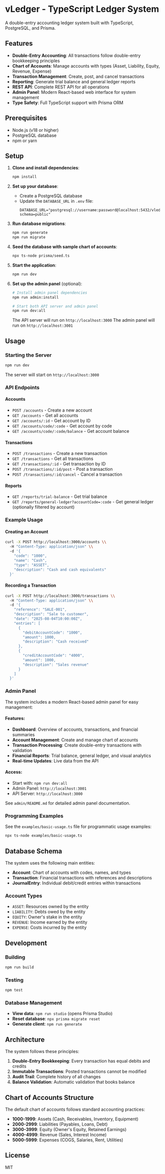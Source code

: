 # vLedger - TypeScript Ledger System

A double-entry accounting ledger system built with TypeScript, PostgreSQL, and Prisma.

## Features

- **Double-Entry Accounting**: All transactions follow double-entry bookkeeping principles
- **Chart of Accounts**: Manage accounts with types (Asset, Liability, Equity, Revenue, Expense)
- **Transaction Management**: Create, post, and cancel transactions
- **Reporting**: Generate trial balance and general ledger reports
- **REST API**: Complete REST API for all operations
- **Admin Panel**: Modern React-based web interface for system management
- **Type Safety**: Full TypeScript support with Prisma ORM

## Prerequisites

- Node.js (v18 or higher)
- PostgreSQL database
- npm or yarn

## Setup

1. **Clone and install dependencies**:
   ```bash
   npm install
   ```

2. **Set up your database**:
   - Create a PostgreSQL database
   - Update the `DATABASE_URL` in `.env` file:
     ```
     DATABASE_URL="postgresql://username:password@localhost:5432/vledger?schema=public"
     ```

3. **Run database migrations**:
   ```bash
   npm run generate
   npm run migrate
   ```

4. **Seed the database with sample chart of accounts**:
   ```bash
   npx ts-node prisma/seed.ts
   ```

5. **Start the application**:
   ```bash
   npm run dev
   ```

6. **Set up the admin panel** (optional):
   ```bash
   # Install admin panel dependencies
   npm run admin:install
   
   # Start both API server and admin panel
   npm run dev:all
   ```
   
   The API server will run on `http://localhost:3000`
   The admin panel will run on `http://localhost:3001`

## Usage

### Starting the Server

```bash
npm run dev
```

The server will start on `http://localhost:3000`

### API Endpoints

#### Accounts

- `POST /accounts` - Create a new account
- `GET /accounts` - Get all accounts
- `GET /accounts/:id` - Get account by ID
- `GET /accounts/code/:code` - Get account by code
- `GET /accounts/code/:code/balance` - Get account balance

#### Transactions

- `POST /transactions` - Create a new transaction
- `GET /transactions` - Get all transactions
- `GET /transactions/:id` - Get transaction by ID
- `POST /transactions/:id/post` - Post a transaction
- `POST /transactions/:id/cancel` - Cancel a transaction

#### Reports

- `GET /reports/trial-balance` - Get trial balance
- `GET /reports/general-ledger?accountCode=:code` - Get general ledger (optionally filtered by account)

### Example Usage

#### Creating an Account

```bash
curl -X POST http://localhost:3000/accounts \\
  -H "Content-Type: application/json" \\
  -d '{
    "code": "1000",
    "name": "Cash",
    "type": "ASSET",
    "description": "Cash and cash equivalents"
  }'
```

#### Recording a Transaction

```bash
curl -X POST http://localhost:3000/transactions \\
  -H "Content-Type: application/json" \\
  -d '{
    "reference": "SALE-001",
    "description": "Sale to customer",
    "date": "2025-08-04T10:00:00Z",
    "entries": [
      {
        "debitAccountCode": "1000",
        "amount": 1000,
        "description": "Cash received"
      },
      {
        "creditAccountCode": "4000", 
        "amount": 1000,
        "description": "Sales revenue"
      }
    ]
  }'
```

### Admin Panel

The system includes a modern React-based admin panel for easy management:

#### Features:
- **Dashboard**: Overview of accounts, transactions, and financial summaries
- **Account Management**: Create and manage chart of accounts
- **Transaction Processing**: Create double-entry transactions with validation
- **Financial Reports**: Trial balance, general ledger, and visual analytics
- **Real-time Updates**: Live data from the API

#### Access:
- Start with: `npm run dev:all`
- Admin Panel: `http://localhost:3001`
- API Server: `http://localhost:3000`

See `admin/README.md` for detailed admin panel documentation.

### Programming Examples

See the `examples/basic-usage.ts` file for programmatic usage examples:

```bash
npx ts-node examples/basic-usage.ts
```

## Database Schema

The system uses the following main entities:

- **Account**: Chart of accounts with codes, names, and types
- **Transaction**: Financial transactions with references and descriptions  
- **JournalEntry**: Individual debit/credit entries within transactions

### Account Types

- `ASSET`: Resources owned by the entity
- `LIABILITY`: Debts owed by the entity
- `EQUITY`: Owner's stake in the entity
- `REVENUE`: Income earned by the entity
- `EXPENSE`: Costs incurred by the entity

## Development

### Building

```bash
npm run build
```

### Testing

```bash
npm test
```

### Database Management

- **View data**: `npm run studio` (opens Prisma Studio)
- **Reset database**: `npx prisma migrate reset`
- **Generate client**: `npm run generate`

## Architecture

The system follows these principles:

1. **Double-Entry Bookkeeping**: Every transaction has equal debits and credits
2. **Immutable Transactions**: Posted transactions cannot be modified
3. **Audit Trail**: Complete history of all changes
4. **Balance Validation**: Automatic validation that books balance

## Chart of Accounts Structure

The default chart of accounts follows standard accounting practices:

- **1000-1999**: Assets (Cash, Receivables, Inventory, Equipment)
- **2000-2999**: Liabilities (Payables, Loans, Debt)
- **3000-3999**: Equity (Owner's Equity, Retained Earnings)
- **4000-4999**: Revenue (Sales, Interest Income)
- **5000-5999**: Expenses (COGS, Salaries, Rent, Utilities)

## License

MIT
